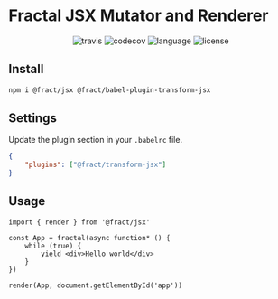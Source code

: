 # Fractal JSX Mutator and Renderer

<div align="center">
<img src="https://img.shields.io/travis/fract/jsx" alt="travis" />
<img src="https://img.shields.io/codecov/c/github/fract/jsx" alt="codecov" />
<img src="https://img.shields.io/github/languages/top/fract/jsx" alt="language" />
<img src="https://img.shields.io/npm/l/@fract/jsx" alt="license" />  
</div>

## Install

```bash
npm i @fract/jsx @fract/babel-plugin-transform-jsx
```

## Settings

Update the plugin section in your `.babelrc` file.

```json
{
    "plugins": ["@fract/transform-jsx"]
}
```

## Usage

```tsx
import { render } from '@fract/jsx'

const App = fractal(async function* () {
    while (true) {
        yield <div>Hello world</div>
    }
})

render(App, document.getElementById('app'))
```
